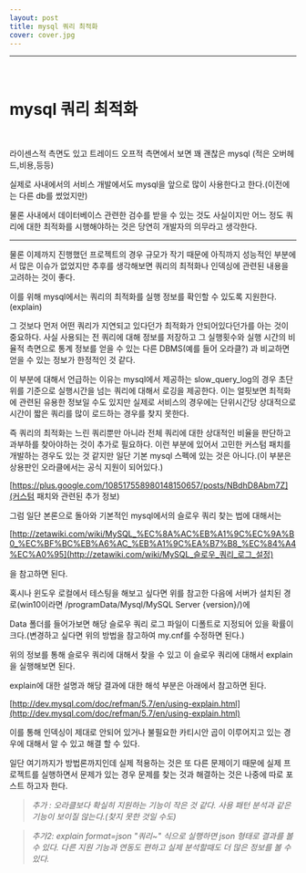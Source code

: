 ```yaml
---
layout: post
title: mysql 쿼리 최적화
cover: cover.jpg
---
```



* * *
<br>

# mysql 쿼리 최적화

<br>

라이센스적 측면도 있고 트레이드 오프적 측면에서 보면 꽤 괜찮은 mysql (적은 오버헤드,비용,등등)

실제로 사내에서의 서비스 개발에서도 mysql을 앞으로 많이 사용한다고 한다.(이전에는 다른 db를 썼었지만)

물론 사내에서 데이터베이스 관련한 검수를 받을 수 있는 것도 사실이지만 어느 정도 쿼리에 대한 최적화를 시행해야하는 것은 당연히
개발자의 의무라고 생각한다. 

---

물론 이제까지 진행했던 프로젝트의 경우 규모가 작기 때문에 아직까지 성능적인 부분에서 많은 이슈가 없었지만 
추후를 생각해보면 쿼리의 최적화나 인덱싱에 관련된 내용을 고려하는 것이 좋다. 

이를 위해 mysql에서는 쿼리의 최적화를 실행 정보를 확인할 수 있도록 지원한다. (explain)

  그 것보다 먼저 어떤 쿼리가 지연되고 있다던가 최적화가 안되어있다던가를 아는 것이 중요하다. 
 사실 사용되는 전 쿼리에 대해 정보를 저장하고 그 실행횟수와 실행 시간의 비율적 측면으로 통계 정보를 얻을 수 있는 다른 DBMS(예를 들어 오라클?)
 과 비교하면 얻을 수 있는 정보가 한정적인 것 같다.
 
 이 부분에 대해서 언급하는 이유는 mysql에서 제공하는 slow_query_log의 경우 초단위를 기준으로 실행시간을 넘는 쿼리에 대해서 로깅을 제공한다.
 이는 얼핏보면 최적화에 관련된 유용한 정보일 수도 있지만 실제로 서비스의 경우에는 단위시간당 상대적으로 시간이 짧은 쿼리를 많이 로드하는 경우를 찾지 못한다.
 
 즉 쿼리의 최적화는 느린 쿼리뿐만 아니라 전체 쿼리에 대한 상대적인 비율을 판단하고 과부하를 찾아야하는 것이 추가로 필요하다.
이런 부분에 있어서 고민한 커스텀 패치를 개발하는 경우도 있는 것 같지만 일단 기본 mysql 스펙에 있는 것은 아니다.(이 부분은 상용판인 오라클에서는 공식 지원이 되어있다.)

[https://plus.google.com/108517558980148150657/posts/NBdhD8Abm7Z](커스텀 패치와 관련된 추가 정보)


그럼 일단 본론으로 돌아와 기본적인 mysql에서의 슬로우 쿼리 찾는 법에 대해서는 

[http://zetawiki.com/wiki/MySQL_%EC%8A%AC%EB%A1%9C%EC%9A%B0_%EC%BF%BC%EB%A6%AC_%EB%A1%9C%EA%B7%B8_%EC%84%A4%EC%A0%95](http://zetawiki.com/wiki/MySQL_슬로우_쿼리_로그_설정)

을 참고하면 된다.

혹시나 윈도우 로컬에서 테스팅을 해보고 싶다면 위를 참고한 다음에 서버가 설치된 경로(win10이라면 /programData/Mysql/MySQL Server {version}/)에

Data 폴더를 들어가보면 해당 슬로우 쿼리 로그 파일이 디폴트로 지정되어 있을 확률이 크다.(변경하고 싶다면 위의 방법을 참고하여 my.cnf를 수정하면 된다.)
 
위의 정보를 통해 슬로우 쿼리에 대해서 찾을 수 있고 이 슬로우 쿼리에 대해서 explain을 실행해보면 된다.

explain에 대한 설명과 해당 결과에 대한 해석 부분은 아래에서 참고하면 된다.

[http://dev.mysql.com/doc/refman/5.7/en/using-explain.html](http://dev.mysql.com/doc/refman/5.7/en/using-explain.html)

이를 통해 인덱싱이 제대로 안되어 있거나 불필요한 카티시안 곱이 이루어지고 있는 경우에 대해서 알 수 있고 해결 할 수 있다.

일단 여기까지가 방법론까지인데 실제 적용하는 것은 또 다른 문제이기 때문에 실제 프로젝트를 실행하면서 문제가 있는 경우 
문제를 찾는 것과 해결하는 것은 나중에 따로 포스트 하고자 한다.

> *추가 : 오라클보다 확실히 지원하는 기능이 작은 것 같다. 사용 패턴 분석과 같은 기능이 보이질 않는다.(찾지 못한 것일 수도)*

> *추가2: explain format=json "쿼리~" 식으로 실행하면 json 형태로 결과를 볼 수 있다. 다른 지원 기능과 연동도 편하고 실제 분석할때도 더 많은 정보를 볼 수 있다.*
